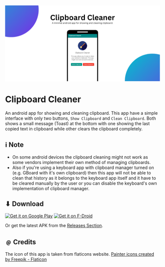 ![Banner](/images/banner.png)
# Clipboard Cleaner

An android app for showing and cleaning clipboard. This app have a simple interface with only two
buttons, `Show Clipboard` and `Clean Clipboard`. Both shows a small message (Toast) at the bottom with
one showing the last copied text in clipboard while other clears the clipboard completely.

## ℹ️ Note
- On some android devices the clipboard cleaning might not work as some vendors implement their own method of managing clipboards.
- Also if you're using a keyboard app with clipboard manager turned on (e.g. GBoard with it's own clipboard) then this app will not be able to clean that history as it belongs to the keyboard app itself and it have to be cleared manually by the user or you can disable the keyboard's own implementation of clipboard manager.

## ⬇ Download

<a href='https://play.google.com/store/apps/details?id=com.thatsmanmeet.clipboardcleaner'><img alt='Get it on Google Play' src='https://play.google.com/intl/en_us/badges/static/images/badges/en_badge_web_generic.png' height="80px"/></a>
<a href="https://f-droid.org/packages/com.thatsmanmeet.clipboardcleaner/"><img alt='Get it on F-Droid' src="https://fdroid.gitlab.io/artwork/badge/get-it-on.png" height="80px"/></a>

Or get the latest APK from the [Releases Section](https://github.com/thatsmanmeet/Clipboard-Cleaner/releases/latest).

## ﹫ Credits
The icon of this app is taken from flaticons website.
<a href="https://www.flaticon.com/free-icons/painter" title="painter icons">Painter icons created by Freepik - Flaticon</a>
